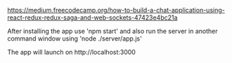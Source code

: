 https://medium.freecodecamp.org/how-to-build-a-chat-application-using-react-redux-redux-saga-and-web-sockets-47423e4bc21a

After installing the app use 'npm start' and also run the server in another command window using 'node ./server/app.js'

The app will launch on http://localhost:3000
